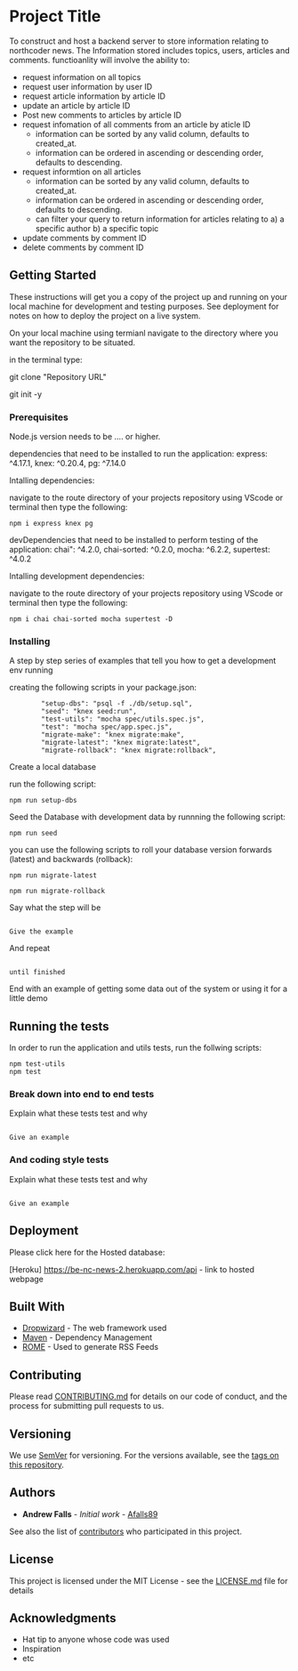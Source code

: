 # Project Title

To construct and host a backend server to store information relating to northcoder news. The Information stored includes topics, users, articles and comments. functioanlity will involve the ability to:

- request information on all topics
- request user information by user ID
- request article information by article ID
- update an article by article ID
- Post new comments to articles by article ID
- request infomation of all comments from an article by aticle ID
  - information can be sorted by any valid column, defaults to created_at.
  - information can be ordered in ascending or descending order, defaults to descending.
- request informtion on all articles
  - information can be sorted by any valid column, defaults to created_at.
  - information can be ordered in ascending or descending order, defaults to descending.
  - can filter your query to return information for articles relating to a) a specific author
    b) a specific topic
- update comments by comment ID
- delete comments by comment ID

## Getting Started

These instructions will get you a copy of the project up and running on your local machine for development and testing purposes. See deployment for notes on how to deploy the project on a live system.

On your local machine using termianl navigate to the directory where you want the repository to be situated.

in the terminal type:

git clone "Repository URL"

git init -y

### Prerequisites

Node.js version needs to be .... or higher.

dependencies that need to be installed to run the application:
express: ^4.17.1,
knex: ^0.20.4,
pg: ^7.14.0

Intalling dependencies:

navigate to the route directory of your projects repository using VScode or terminal then type the following:

```
npm i express knex pg
```

devDependencies that need to be installed to perform testing of the application:
chai": ^4.2.0,
chai-sorted: ^0.2.0,
mocha: ^6.2.2,
supertest: ^4.0.2

Intalling development dependencies:

navigate to the route directory of your projects repository using VScode or terminal then type the following:

```
npm i chai chai-sorted mocha supertest -D

```

### Installing

A step by step series of examples that tell you how to get a development env running

creating the following scripts in your package.json:

```
		"setup-dbs": "psql -f ./db/setup.sql",
		"seed": "knex seed:run",
		"test-utils": "mocha spec/utils.spec.js",
		"test": "mocha spec/app.spec.js",
		"migrate-make": "knex migrate:make",
		"migrate-latest": "knex migrate:latest",
		"migrate-rollback": "knex migrate:rollback",
```

Create a local database

run the following script:

```
npm run setup-dbs
```

Seed the Database with development data by runnning the following script:

```
npm run seed
```

you can use the following scripts to roll your database version forwards (latest) and backwards (rollback):

```
npm run migrate-latest

npm run migrate-rollback
```

Say what the step will be

```

Give the example

```

And repeat

```

until finished

```

End with an example of getting some data out of the system or using it for a little demo

## Running the tests

In order to run the application and utils tests, run the follwing scripts:

```
npm test-utils
npm test
```

### Break down into end to end tests

Explain what these tests test and why

```

Give an example

```

### And coding style tests

Explain what these tests test and why

```

Give an example

```

## Deployment

Please click here for the Hosted database:

[Heroku] https://be-nc-news-2.herokuapp.com/api - link to hosted webpage

## Built With

- [Dropwizard](http://www.dropwizard.io/1.0.2/docs/) - The web framework used
- [Maven](https://maven.apache.org/) - Dependency Management
- [ROME](https://rometools.github.io/rome/) - Used to generate RSS Feeds

## Contributing

Please read [CONTRIBUTING.md](https://gist.github.com/PurpleBooth/b24679402957c63ec426) for details on our code of conduct, and the process for submitting pull requests to us.

## Versioning

We use [SemVer](http://semver.org/) for versioning. For the versions available, see the [tags on this repository](https://github.com/your/project/tags).

## Authors

- **Andrew Falls** - _Initial work_ - [Afalls89](https://github.com/Afalls89)

See also the list of [contributors](https://github.com/your/project/contributors) who participated in this project.

## License

This project is licensed under the MIT License - see the [LICENSE.md](LICENSE.md) file for details

## Acknowledgments

- Hat tip to anyone whose code was used
- Inspiration
- etc

```

```
